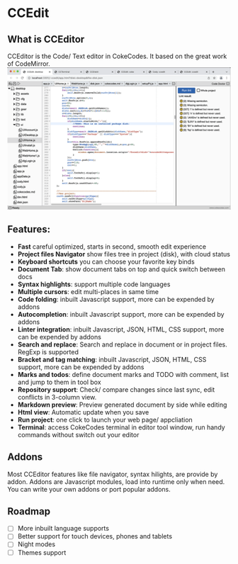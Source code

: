 # CCEdit
## What is CCEditor 
CCEditor is the Code/ Text editor in CokeCodes. It based on the great work of CodeMirror.
![ui](git/ui_01.png)

## Features:
- **Fast** careful optimized, starts in second, smooth edit experience 
- **Project files Navigator** show files tree in project (disk), with cloud status
- **Keyboard shortcuts** you can choose your favorite key binds  
- **Document Tab**: show document tabs on top and quick switch between docs
- **Syntax highlights**: support multiple code languages 
- **Multiple cursors**: edit multi-places in same time
- **Code folding**: inbuilt Javascript support, more can be expended by addons
- **Autocompletion**: inbuilt Javascript support, more can be expended by addons  
- **Linter integration**: inbuilt Javascript, JSON, HTML, CSS support,  more can be expended by addons
- **Search and replace**: Search and replace in document or in project files. RegExp is supported
- **Bracket and tag matching**: inbuilt Javascript, JSON, HTML, CSS support, more can be expended by addons
- **Marks and todos**: define document marks and TODO with comment, list and jump to them in tool box
- **Repository support**: Check/ compare changes since last sync, edit conflicts in 3-column view.
- **Markdown preview**: Preview generated document by side while editing
- **Html view**: Automatic update when you save
- **Run project**: one click to launch your web page/ appcliation
- **Terminal**: access CokeCodes terminal in editor tool window, run handy commands without switch out your editor 

## Addons
Most CCEditor features like file navigator, syntax hilights, are provide by addon. Addons are Javascript modules, load into runtime only when need. You can write your own addons or port popular addons.

## Roadmap
-[ ] More inbuilt language supports
-[ ] Better support for touch devices, phones and tablets  
-[ ] Night modes
-[ ] Themes support 